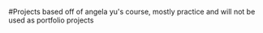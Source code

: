 #Projects based off of angela yu's course, mostly practice and will not be used as portfolio projects
